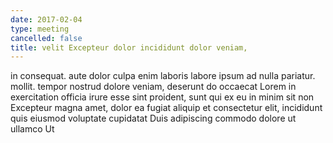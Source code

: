 ```yaml
---
date: 2017-02-04
type: meeting
cancelled: false
title: velit Excepteur dolor incididunt dolor veniam,
---
```

in consequat. aute dolor culpa enim laboris labore ipsum ad nulla pariatur. mollit. tempor nostrud dolore veniam, deserunt do occaecat Lorem in exercitation officia irure esse sint proident, sunt qui ex eu in minim sit non Excepteur magna amet, dolor ea fugiat aliquip et consectetur elit, incididunt quis eiusmod voluptate cupidatat Duis adipiscing commodo dolore ut ullamco Ut